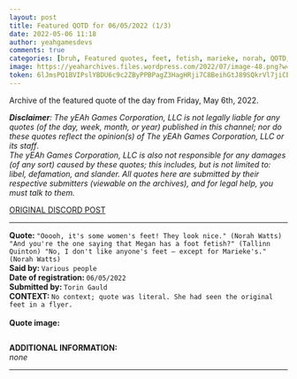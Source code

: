 ```yaml
---
layout: post
title: Featured QOTD for 06/05/2022 (1/3)
date: 2022-05-06 11:18
author: yeahgamesdevs
comments: true
categories: [bruh, Featured quotes, feet, fetish, marieke, norah, QOTD, Quotes, tallinn]
image: https://yeaharchives.files.wordpress.com/2022/07/image-48.png?w=508
token: 6lJmsPQ1BVIPslYBDU6c9c2ZByPPBPagZ3HagHRji7C8BeihGtJ89SQkrVl7jiCBv6BbyJ0JLyBBGaFkQJyjlxGU1WImwCEQJBdhfUGwGxWWAECnYw4VIO3WW5QyqegI5UqCtFn2B5r3
---
```

<!-- wp:paragraph -->
<p>Archive of the featured quote of the day from Friday, May 6th, 2022. </p>
<!-- /wp:paragraph -->

<!-- wp:paragraph -->
<p><em><strong>Disclaimer</strong>: The yEAh Games Corporation, LLC is not legally liable for any quotes (of the day, week, month, or year) published in this channel; nor do these quotes reflect the opinion(s) of The yEAh Games Corporation, LLC or its staff</em>.<br><em>The yEAh Games Corporation, LLC is also not responsible for any damages (of any sort) caused by these quotes; this includes, but is not limited to: libel, defamation, and slander. All quotes here are submitted by their respective submitters (viewable on the archives), and for legal help, you must talk to them.</em><br><a href="https://cdn.discordapp.com/attachments/958100064079839303/964566123628609628/unknown.png"></a></p>
<!-- /wp:paragraph -->

<!-- wp:buttons {"layout":{"type":"flex","justifyContent":"left"}} -->
<div class="wp-block-buttons"><!-- wp:button {"textColor":"vivid-cyan-blue","align":"center","style":{"border":{"radius":"18px"}},"className":"is-style-fill"} -->
<div class="wp-block-button aligncenter is-style-fill"><a class="wp-block-button__link has-vivid-cyan-blue-color has-text-color wp-element-button" href="https://discord.com/channels/887052880782176266/958100064079839303/971879041823031356" style="border-radius:18px;">ORIGINAL DISCORD POST</a></div>
<!-- /wp:button --></div>
<!-- /wp:buttons -->

<!-- wp:separator {"align":"center","className":"is-style-wide"} -->
<hr class="wp-block-separator aligncenter has-alpha-channel-opacity is-style-wide" />
<!-- /wp:separator -->

<!-- wp:paragraph -->
<p><strong>Quote: </strong><code>"Ooooh, it's some women's feet! They look nice." (Norah Watts) "And you're the one saying that Megan has a foot fetish?" (Tallinn Quinton) "No, I don't like anyone's feet — except for Marieke's." (Norah Watts)</code><br><strong>Said by: </strong><code>Various people</code><br><strong>Date of registration: </strong><code>06/05/2022</code> <br><strong>Submitted by: </strong><code>Torin Gauld</code><br><strong>CONTEXT: </strong><code>No context; quote was literal. She had seen the original feet in a flyer.<br></code><br><strong>Quote image:</strong></p>
<!-- /wp:paragraph -->

<!-- wp:image {"id":876,"sizeSlug":"large","linkDestination":"none"} -->
<figure class="wp-block-image size-large"><img src="https://yeaharchives.files.wordpress.com/2022/07/image-48.png?w=508" alt="" class="wp-image-876" /></figure>
<!-- /wp:image -->

<!-- wp:paragraph -->
<p><strong>ADDITIONAL INFORMATION:</strong><br><em>none</em></p>
<!-- /wp:paragraph -->

<!-- wp:separator {"className":"is-style-wide"} -->
<hr class="wp-block-separator has-alpha-channel-opacity is-style-wide" />
<!-- /wp:separator -->
